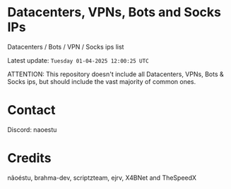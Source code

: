 # Datacenters, VPNs, Bots and Socks IPs
 
Datacenters / Bots / VPN / Socks ips list

Latest update: `Tuesday 01-04-2025 12:00:25 UTC` 

ATTENTION: This repository doesn't include all Datacenters, VPNs, Bots & Socks ips, 
but should include the vast majority of common ones.

# Contact
Discord: naoestu

# Credits
nãoéstu, brahma-dev, scriptzteam, ejrv, X4BNet and TheSpeedX
